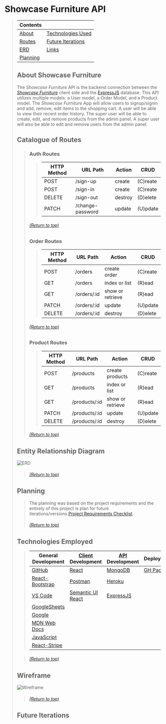 # Showcase Furniture API
> | Contents | |
> |-----|-----|
> | [About](https://github.com/EricHoward27/ecommerce-api#about-surveyus) | [Technologies Used](https://github.com/EricHoward27/ecommerce-api#technologies-employed) |
> | [Routes](https://github.com/EricHoward27/ecommerce-api#catalogue-of-routes) | [Future Iterations](https://github.com/EricHoward27/ecommerce-api#future-iterations)|
> | [ERD](https://github.com/EricHoward27/ecommerce-api#entity-relationship-diagram) | [Links](https://github.com/EricHoward27/ecommerce-api#links) |
> | [Planning](https://github.com/EricHoward27/ecommerce-api#planning)| |
>
> ## About Showcase Furniture
> The _Showcase Furniture_ API is the backend connection between the [_Showcase Furniture_](https://github.com/EricHoward27/ecommerce-client) client side and the [ExpressJS](https://www.expressjs.com/) database. This API utilizes multiple models: a User model, a Order Model, and a Product model. The _Showcase Furniture_ App will allow users to signup/signin and add, remove, edit items to the shopping cart. A user will be able to view their recent order history. The super user will be able to create, edit, and remove products from the admin panel. A super user will also be able to edit and remove users from the admin panel.
> 
> ## Catalogue of Routes
>> ### Auth Routes
>>> | HTTP Method | URL Path | Action | CRUD |
>>> |--|--|--|--|
>>> | POST | /sign-up | create | (C)reate |
>>> | POST | /sign-in | create | (C)reate |
>>> | DELETE | /sign-out | destroy | (D)elete |
>>> | PATCH | /change-password | update | (U)pdate |
>>>
>> ###### [(Return to top)](https://github.com/EricHoward27/ecommerce-api#ecommerce-api)
>>
>> ### Order Routes 
>>> | HTTP Method | URL Path | Action | CRUD |
>>> |--|--|--|--|
>>> | POST | /orders | create order | (C)reate |
>>> | GET | /orders | index or list | (R)ead |
>>> | GET | /orders/:id | show or retrieve | (R)ead |
>>> | PATCH | /orders/:id | update | (U)pdate |
>>> | DELETE | /orders/:id | destroy | (D)elete |
>>>
>> ###### [(Return to top)](https://github.com/EricHoward27/ecommerce-api#ecommerce-api)
>>
>> ### Product Routes 
>>> | HTTP Method | URL Path | Action | CRUD |
>>> |--|--|--|--|
>>> | POST | /products | create products | (C)reate |
>>> | GET | /products | index or list | (R)ead |
>>> | GET | /products/:id | show or retrieve | (R)ead |
>>> | PATCH | /products/:id | update | (U)pdate |
>>> | DELETE | /products/:id | destroy | (D)elete |
>>>
>> ###### [(Return to top)](https://github.com/EricHoward27/ecommerce-api#ecommerce-api)
>>
> ## Entity Relationship Diagram
> ![ERD](./docs/image/ecommerceerdupdate.png)
>> ###### [(Return to top)](https://github.com/EricHoward27/ecommerce-api#ecommerce-api)
>>
> ## Planning
>> The planning was based on the project requirements and the entirely of this project is plan for future iterations/versions.[Project Requirements Checklist](https://docs.google.com/spreadsheets/d/1plXxLqck-l3Kkk6ihQ5J-0vHIq69jEb04SmZJktsVwo/edit#gid=0).
>>
>> ###### [(Return to top)](https://github.com/EricHoward27/ecommerce-api#ecommerce-api)
>>
> ## Technologies Employed
>> | **General Development** | **[Client](https://github.com/EricHoward27/ecommerce-client) Development** | **[API](https://github.com/EricHoward27/ecommerce-api) Development** | **Deployment** |
>> |---|---|---|---|
>> | [GitHub](https://github.com/) | [React](https://reactjs.org/) | [MongoDB](https://www.mongodb.com/) | [GH Pages](https://pages.github.com/) |
>> | [React-Bootstrap](https://react-bootstrap.github.io/) | [Postman](https://www.postman.com/) | [Heroku](https://www.heroku.com) |
>> | [VS Code](https://code.visualstudio.com/) | [Semantic UI React](https://react.semantic-ui.com/) | [ExpressJS](https://www.expressjs.com/) | |
>> | [GoogleSheets](https://docs.google.com/spreadsheets/d/1plXxLqck-l3Kkk6ihQ5J-0vHIq69jEb04SmZJktsVwo/edit#gid=0) | | | |
>> | [Google](https://www.google.com/) | | | |
>> | [MDN Web Docs](https://developer.mozilla.org/en-US/) | | | |
>> | [JavaScript](https://www.javascript.com/) | | | |
>> | [React-Stripe](https://stripe.com/docs/stripe-js/react) | | | |
>
>> ###### [(Return to top)](https://github.com/EricHoward27/ecommerce-api#ecommerce-api)
>>
> ## Wireframe
> ![Wireframe](./docs/image/ecommercewireframe.png)
>> ###### [(Return to top)](https://github.com/EricHoward27/ecommerce-api#ecommerce-api)
>>
> ## Future Iterations
> 